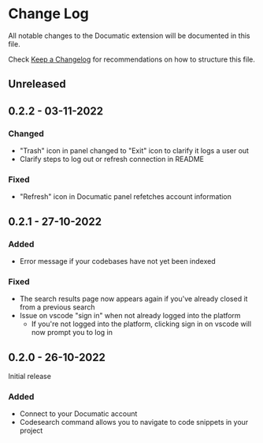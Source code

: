 # Change Log

All notable changes to the Documatic extension will be documented in this file.

Check [Keep a Changelog](http://keepachangelog.com/) for recommendations on how to structure this file.

## Unreleased

## 0.2.2 - 03-11-2022

### Changed

* "Trash" icon in panel changed to "Exit" icon to clarify it logs a user out
* Clarify steps to log out or refresh connection in README

### Fixed

* "Refresh" icon in Documatic panel refetches account information

## 0.2.1 - 27-10-2022

### Added

* Error message if your codebases have not yet been indexed

### Fixed

* The search results page now appears again if you've already closed it from a previous search
* Issue on vscode "sign in" when not already logged into the platform
  * If you're not logged into the platform, clicking sign in on vscode will now prompt you to log in

## 0.2.0 - 26-10-2022

Initial release

### Added

* Connect to your Documatic account
* Codesearch command allows you to navigate to code snippets in your project
